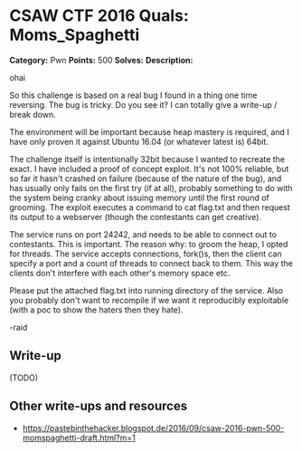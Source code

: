 # CSAW CTF 2016 Quals: Moms_Spaghetti

**Category:** Pwn
**Points:** 500
**Solves:**
**Description:**

ohai

So this challenge is based on a real bug I found in a thing one time reversing.
The bug is tricky. Do you see it? I can totally give a write-up / break down.

The environment will be important because heap mastery is required, and I have
only proven it against Ubuntu 16.04 (or whatever latest is) 64bit.

The challenge itself is intentionally 32bit because I wanted to recreate the 
exact. I have included a proof of concept exploit. It's not 100% reliable, but
so far it hasn't crashed on failure (because of the nature of the bug), and 
has usually only fails on the first try (if at all), probably something to do
with the system being cranky about issuing memory until the first round of
grooming. The exploit executes a command to cat flag.txt and then request its
output to a webserver (though the contestants can get creative).

The service runs on port 24242, and needs to be able to connect out to 
contestants. This is important. The reason why: to groom the heap, I opted for
threads. The service accepts connections, fork()s, then the client can 
specify a port and a count of threads to connect back to them. This way the 
clients don't interfere with each other's memory space etc.

Please put the attached flag.txt into running directory of the service. Also
you probably don't want to recompile if we want it reproducibly exploitable 
(with a poc to show the haters then they hate).

-raid

## Write-up

(TODO)

## Other write-ups and resources

* https://pastebinthehacker.blogspot.de/2016/09/csaw-2016-pwn-500-momspaghetti-draft.html?m=1
